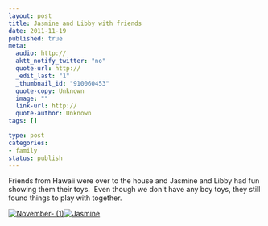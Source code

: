 ```yaml
--- 
layout: post
title: Jasmine and Libby with friends
date: 2011-11-19
published: true
meta: 
  audio: http://
  aktt_notify_twitter: "no"
  quote-url: http://
  _edit_last: "1"
  _thumbnail_id: "910060453"
  quote-copy: Unknown
  image: ""
  link-url: http://
  quote-author: Unknown
tags: []

type: post
categories: 
- family
status: publish
---
```

Friends from Hawaii were over to the house and Jasmine and Libby had fun showing them their toys.  Even though we don't have any boy toys, they still found things to play with together. 

[![](http://media.eick.us/2011/11/November-1-500x333.jpg "November- (1)")](http://media.eick.us/2011/11/November-1.jpg)[![](http://media.eick.us/2011/11/November-2-333x500.jpg "Jasmine")](http://media.eick.us/2011/11/November-2.jpg)
